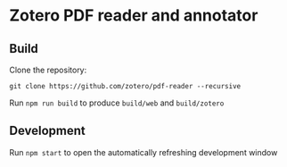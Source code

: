 # Zotero PDF reader and annotator

## Build

Clone the repository:

```
git clone https://github.com/zotero/pdf-reader --recursive
```

Run `npm run build` to produce `build/web` and `build/zotero`

## Development

Run `npm start` to open the automatically refreshing development window

